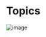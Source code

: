 # Topics
![image](https://github.com/foysalRabbi/Advanced-Algorithms-with-Coding/assets/87640335/75f4e58a-457f-4b34-8b10-832a932dc034)
